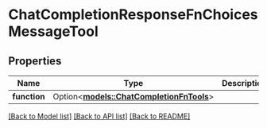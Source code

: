 # ChatCompletionResponseFnChoicesMessageTool

## Properties

Name | Type | Description | Notes
------------ | ------------- | ------------- | -------------
**function** | Option<[**models::ChatCompletionFnTools**](ChatCompletionFnTools.md)> |  | [optional]

[[Back to Model list]](../README.md#documentation-for-models) [[Back to API list]](../README.md#documentation-for-api-endpoints) [[Back to README]](../README.md)


